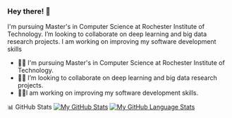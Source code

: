 ### Hey there! 	:ghost:

I'm pursuing Master's in Computer Science at Rochester Institute of Technology.
I’m looking to collaborate on deep learning and big data research projects.
I am working on improving my software development skills

- :woman_student: I'm pursuing Master's in Computer Science at Rochester Institute of Technology.
- :woman_technologist: I’m looking to collaborate on deep learning and big data research projects.
- :sassy_woman:I am working on improving my software development skills.
 

:bar_chart: GitHub Stats
[![My GitHub Stats](https://github-readme-stats.vercel.app/api/?username=DishaRevandkar&count_private=true&theme=tokyonight&showicons=true)]()
[![My GitHub Language Stats](https://github-readme-stats.vercel.app/api/top-langs/?username=DishaRevandkar&langs_count=5&theme=tokyonight)]()


